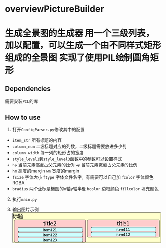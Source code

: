 # overviewPictureBuilder
生成全景图的生成器
用一个三级列表，加以配置，可以生成一个由不同样式矩形组成的全景图
实现了使用PIL绘制圆角矩形
=================================

## Dependencies
需要安装`PIL`的库

## How to use

1. 打开`ConfigParser.py`修改其中的配置
- `item_str` 所有标题的内容
- `column_num` 二级标题对应的列数，二级标题需要放进多少列
- `column_width` 每一列的矩形占的宽度
- `style_level1`到`style_level3`函数中的参数可以设置样式
- `hp` 当前元素高度占父元素的比例 `wp` 当前元素宽度占父元素的比例
- `hm` 高度的margin `wm` 宽度的margin
- `fsize` 字体大小 `ftype` 字体文件名字，有需要可以自己加 `fcolor` 字体颜色RGBA
- `bradius` 两个坐标是椭圆的x轴y轴半径 `bcolor` 边框颜色 `fillcolor` 填充颜色

2. 执行`main.py`

3. 输出图片示例
![example](https://raw.githubusercontent.com/nisiyu/overviewPictureBuilder/master/example.png)